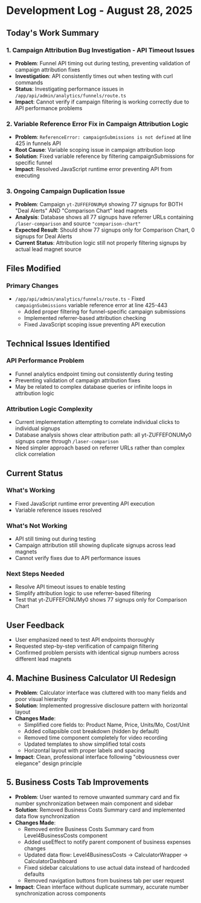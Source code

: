 # Development Log - August 28, 2025

## Today's Work Summary

### 1. Campaign Attribution Bug Investigation - API Timeout Issues
- **Problem**: Funnel API timing out during testing, preventing validation of campaign attribution fixes
- **Investigation**: API consistently times out when testing with curl commands
- **Status**: Investigating performance issues in `/app/api/admin/analytics/funnels/route.ts`
- **Impact**: Cannot verify if campaign filtering is working correctly due to API performance problems

### 2. Variable Reference Error Fix in Campaign Attribution Logic
- **Problem**: `ReferenceError: campaignSubmissions is not defined` at line 425 in funnels API
- **Root Cause**: Variable scoping issue in campaign attribution loop
- **Solution**: Fixed variable reference by filtering campaignSubmissions for specific funnel
- **Impact**: Resolved JavaScript runtime error preventing API from executing

### 3. Ongoing Campaign Duplication Issue
- **Problem**: Campaign `yt-ZUFFEFONUMy0` showing 77 signups for BOTH "Deal Alerts" AND "Comparison Chart" lead magnets
- **Analysis**: Database shows all 77 signups have referrer URLs containing `/laser-comparison` and source `"comparison-chart"`
- **Expected Result**: Should show 77 signups only for Comparison Chart, 0 signups for Deal Alerts
- **Current Status**: Attribution logic still not properly filtering signups by actual lead magnet source

## Files Modified

### Primary Changes
- `/app/api/admin/analytics/funnels/route.ts` - Fixed `campaignSubmissions` variable reference error at line 425-443
  - Added proper filtering for funnel-specific campaign submissions
  - Implemented referrer-based attribution checking
  - Fixed JavaScript scoping issue preventing API execution

## Technical Issues Identified

### API Performance Problem
- Funnel analytics endpoint timing out consistently during testing
- Preventing validation of campaign attribution fixes
- May be related to complex database queries or infinite loops in attribution logic

### Attribution Logic Complexity
- Current implementation attempting to correlate individual clicks to individual signups
- Database analysis shows clear attribution path: all yt-ZUFFEFONUMy0 signups came through `/laser-comparison`
- Need simpler approach based on referrer URLs rather than complex click correlation

## Current Status

### What's Working
- Fixed JavaScript runtime error preventing API execution
- Variable reference issues resolved

### What's Not Working
- API still timing out during testing
- Campaign attribution still showing duplicate signups across lead magnets
- Cannot verify fixes due to API performance issues

### Next Steps Needed
- Resolve API timeout issues to enable testing
- Simplify attribution logic to use referrer-based filtering
- Test that yt-ZUFFEFONUMy0 shows 77 signups only for Comparison Chart

## User Feedback
- User emphasized need to test API endpoints thoroughly
- Requested step-by-step verification of campaign filtering
- Confirmed problem persists with identical signup numbers across different lead magnets

## 4. Machine Business Calculator UI Redesign
- **Problem**: Calculator interface was cluttered with too many fields and poor visual hierarchy
- **Solution**: Implemented progressive disclosure pattern with horizontal layout
- **Changes Made**:
  - Simplified core fields to: Product Name, Price, Units/Mo, Cost/Unit
  - Added collapsible cost breakdown (hidden by default)
  - Removed time component completely for video recording
  - Updated templates to show simplified total costs
  - Horizontal layout with proper labels and spacing
- **Impact**: Clean, professional interface following "obviousness over elegance" design principle

## 5. Business Costs Tab Improvements
- **Problem**: User wanted to remove unwanted summary card and fix number synchronization between main component and sidebar
- **Solution**: Removed Business Costs Summary card and implemented data flow synchronization
- **Changes Made**:
  - Removed entire Business Costs Summary card from Level4BusinessCosts component
  - Added useEffect to notify parent component of business expenses changes
  - Updated data flow: Level4BusinessCosts → CalculatorWrapper → CalculatorDashboard
  - Fixed sidebar calculations to use actual data instead of hardcoded defaults
  - Removed navigation buttons from business tab per user request
- **Impact**: Clean interface without duplicate summary, accurate number synchronization across components